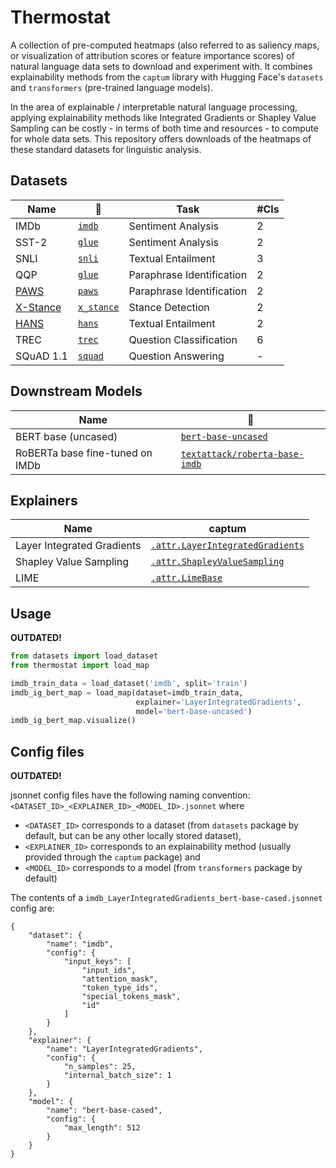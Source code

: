 # Thermostat
A collection of pre-computed heatmaps (also referred to as saliency maps, or visualization of attribution scores or feature importance scores) of natural language data sets to download and experiment with. It combines explainability methods from the `captum` library with Hugging Face's `datasets` and `transformers` (pre-trained language models).

In the area of explainable / interpretable natural language processing, applying explainability methods like Integrated Gradients or Shapley Value Sampling can be costly - in terms of both time and resources - to compute for whole data sets. This repository offers downloads of the heatmaps of these standard datasets for linguistic analysis.

## Datasets

Name | 🤗 | Task | #Cls
--- | --- | --- | ---
IMDb | [`imdb`](https://huggingface.co/datasets/viewer/?dataset=imdb) | Sentiment Analysis | 2
SST-2 | [`glue`](https://huggingface.co/datasets/viewer/?dataset=glue&config=sst2) | Sentiment Analysis | 2
SNLI | [`snli`](https://huggingface.co/datasets/viewer/?dataset=snli) | Textual Entailment | 3
QQP | [`glue`](https://huggingface.co/datasets/viewer/?dataset=glue&config=qqp) | Paraphrase Identification | 2
[PAWS](https://github.com/google-research-datasets/paws) | [`paws`](https://huggingface.co/datasets/viewer/?dataset=paws&config=labeled_final) | Paraphrase Identification | 2
[X-Stance](https://github.com/ZurichNLP/xstance) | [`x_stance`](https://huggingface.co/datasets/viewer/?dataset=x_stance) | Stance Detection | 2
[HANS](https://github.com/tommccoy1/hans) | [`hans`](https://huggingface.co/datasets/viewer/?dataset=hans) | Textual Entailment | 2
TREC | [`trec`](https://huggingface.co/datasets/viewer/?dataset=trec) | Question Classification | 6
SQuAD 1.1 | [`squad`](https://huggingface.co/datasets/viewer/?dataset=squad) | Question Answering | -

## Downstream Models
Name | 🤗
--- | ---
BERT base (uncased) | [`bert-base-uncased`](https://huggingface.co/bert-base-uncased)
RoBERTa base fine-tuned on IMDb | [`textattack/roberta-base-imdb`](https://huggingface.co/textattack/roberta-base-imdb)

## Explainers
Name | captum
--- | ---
Layer Integrated Gradients | [`.attr.LayerIntegratedGradients`](https://captum.ai/api/layer.html#layer-integrated-gradients)
Shapley Value Sampling | [`.attr.ShapleyValueSampling`](https://captum.ai/api/shapley_value_sampling.html)
LIME | [`.attr.LimeBase`](https://captum.ai/api/lime.html)



## Usage

**OUTDATED!**

```python
from datasets import load_dataset
from thermostat import load_map

imdb_train_data = load_dataset('imdb', split='train')
imdb_ig_bert_map = load_map(dataset=imdb_train_data,
                            explainer='LayerIntegratedGradients',
                            model='bert-base-uncased')
imdb_ig_bert_map.visualize()
```


## Config files

**OUTDATED!**

jsonnet config files have the following naming convention:
`<DATASET_ID>_<EXPLAINER_ID>_<MODEL_ID>.jsonnet` where
* `<DATASET_ID>` corresponds to a dataset (from `datasets` package by default, but can be any other locally stored dataset),
* `<EXPLAINER_ID>` corresponds to an explainability method (usually provided through the `captum` package) and
* `<MODEL_ID>` corresponds to a model (from `transformers` package by default)

The contents of a `imdb_LayerIntegratedGradients_bert-base-cased.jsonnet` config are:

```jsonnet
{
    "dataset": {
        "name": "imdb",
        "config": {
            "input_keys": [
                "input_ids",
                "attention_mask",
                "token_type_ids",
                "special_tokens_mask",
                "id"            
            ]
        }
    },
    "explainer": {
        "name": "LayerIntegratedGradients",
        "config": {
            "n_samples": 25,
            "internal_batch_size": 1
        }
    },
    "model": {
        "name": "bert-base-cased",
        "config": {
            "max_length": 512
        }
    }
}
```